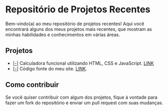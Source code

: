 # Repositório de Projetos Recentes

Bem-vindo(a) ao meu repositório de projetos recentes! Aqui você encontrará alguns dos meus projetos mais recentes, que mostram as minhas habilidades e conhecimentos em várias áreas.

## Projetos

- [[-]](https://github.com/bernardomrl/portfolio/tree/main/calculadora) Calculadora funcional utilizando HTML, CSS e JavaScript. [LINK](https://bernardo-calculator.netlify.app)
- [[-]](https://github.com/bernardomrl/projetos/tree/main/portfolio-website) Código fonte do meu site. [LINK](https://bernardomrl.netlify.app).

## Como contribuir

Se você quiser contribuir com algum dos projetos, fique à vontade para fazer um fork do repositório e enviar um pull request com suas mudanças.
